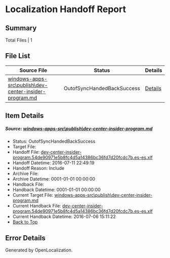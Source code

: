 # <a name='report-top'></a> Localization Handoff Report

## Summary
 Total Files | 1

## File List
 Source File | Status | Details 
 ----------- | ------ | ------- 
 [windows-apps-src\publish\dev-center-insider-program.md](https://github.com/Microsoft/windows-apps/blob/ee75eb3ee3bff61666513dcf57384675a07c56ee/windows-apps-src/publish/dev-center-insider-program.md) | OutofSyncHandedBackSuccess | [Details](#b889769f6a23c2830274a72bc392a4409377c1423622)

## Item Details
##### <a name='b889769f6a23c2830274a72bc392a4409377c1423622'></a> Source: [windows-apps-src\publish\dev-center-insider-program.md](https://github.com/Microsoft/windows-apps/blob/ee75eb3ee3bff61666513dcf57384675a07c56ee/windows-apps-src/publish/dev-center-insider-program.md)
* Status: OutofSyncHandedBackSuccess
* Target File: 
* Handoff File: [dev-center-insider-program.54de90971e5b8fc4d5a14386bc36fd7d20fcdc7b.es-es.xlf](https://github.com/Microsoft/WDG.handoff/blob/febaa4cd384736968db528bafbaf18b7c2f25b71/ol-handoff/Microsoft/windows-apps.es-es/master/dev-center-insider-program.54de90971e5b8fc4d5a14386bc36fd7d20fcdc7b.es-es.xlf)
* Handoff Datetime: 2016-07-11 22:49:19
* Handoff Reason: Include
* Archive File: 
* Archive Datetime: 0001-01-01 00:00:00
* Handback File: 
* Handback Datetime: 0001-01-01 00:00:00
* Current Target File: [windows-apps-src\publish\dev-center-insider-program.md](https://github.com/Microsoft/windows-apps.es-es/blob/e53f454bc4c461b2434c3387589e28a597068263/windows-apps-src/publish/dev-center-insider-program.md)
* Current Handback File: [dev-center-insider-program.54de90971e5b8fc4d5a14386bc36fd7d20fcdc7b.es-es.xlf](https://github.com/Microsoft/WDG.handback/blob/45ea58b222954eb601000ff83302f042237b5a2e/ol-handback/Microsoft/windows-apps.es-es/master/dev-center-insider-program.54de90971e5b8fc4d5a14386bc36fd7d20fcdc7b.es-es.xlf)
* Current Handback Datetime: 2016-07-06 15:11:22
* [Back to Top](#report-top)


## Error Details

Generated by OpenLocalization.
